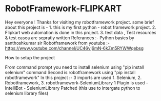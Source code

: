 # RobotFramework-FLIPKART
Hey everyone !
Thanks for visiting my robotframework project.
some brief about this project is - 1. this is my first python - robot framework project.
                                   2. Flipkart web automation is done in this project.
                                   3. test data , Test resources & test casea are sepratly written
Referances :- Python basics by santhoshkumar sir
              Robotframework from youtube  :- https://www.youtube.com/channel/UC46vj6mN-6kZm5RYWWqebsg

How to setup the project

From command prompt you need to install selenium using "pip install selenium" command
Second is robotframework using "pip install robotframework"
In this project :- 3 imports are used 1. Selenium, 2. Robotframework, 3. robotframework-SeleniumLibrary
                   1 Plugin is used - IntelliBot - SeleniumLibrary Patched (this use to intergate python to selenium library files)
        
